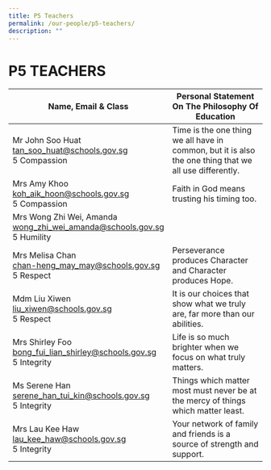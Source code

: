 ```yaml
---
title: P5 Teachers
permalink: /our-people/p5-teachers/
description: ""
---
```

# **P5 TEACHERS**

| Name, Email &amp; Class 	| Personal Statement On The Philosophy Of Education 	|
|---	|---	|
| Mr John Soo Huat <br>[tan_soo_huat@schools.gov.sg](mailto:tan_soo_huat@schools.gov.sg) <br> 5 Compassion	| Time is the one thing we all have in common, but it is also the one thing that we all use differently. 	|
| Mrs Amy Khoo<br>[koh_aik_hoon@schools.gov.sg](mailto:koh_aik_hoon@schools.gov.sg) <br> 5 Compassion	| Faith in God means trusting his timing too. 	|
| Mrs Wong Zhi Wei, Amanda<br>[wong_zhi_wei_amanda@schools.gov.sg](mailto:wong_zhi_wei_amanda@schools.gov.sg) <br> 5 Humility	| 	|
| Mrs Melisa Chan<br>[chan-heng_may_may@schools.gov.sg](mailto:chan-heng_may_may@schools.gov.sg) <br> 5 Respect	| Perseverance produces Character and Character produces Hope. 	|
| Mdm Liu Xiwen<br>[liu_xiwen@schools.gov.sg](mailto:liu_xiwen@schools.gov.sg) <br> 5 Respect	| It is our choices that show what we truly are, far more than our abilities.|
| Mrs Shirley Foo<br>[bong_fui_lian_shirley@schools.gov.sg](mailto:bong_fui_lian_shirley@schools.gov.sg) <br> 5 Integrity	| Life is so much brighter when we focus on what truly matters. 	|
| Ms Serene Han<br>[serene_han_tui_kin@schools.gov.sg](mailto:serene_han_tui_kin@schools.gov.sg) <br> 5 Integrity	| Things which matter most must never be at the mercy of things which matter least.	|
| Mrs Lau Kee Haw <br>[lau_kee_haw@schools.gov.sg](mailto:lau_kee_haw@schools.gov.sg) <br> 5 Integrity	| Your network of family and friends is a source of strength and support. 	|